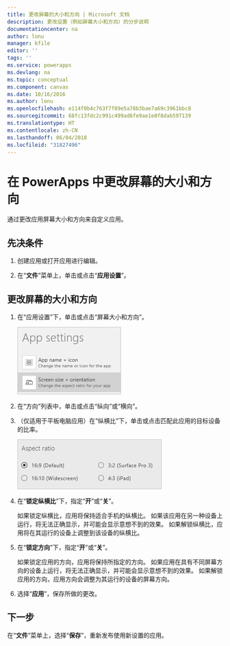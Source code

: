 ```yaml
---
title: 更改屏幕的大小和方向 | Microsoft 文档
description: 更改设置（例如屏幕大小和方向）的分步说明
documentationcenter: na
author: lonu
manager: kfile
editor: ''
tags: ''
ms.service: powerapps
ms.devlang: na
ms.topic: conceptual
ms.component: canvas
ms.date: 10/16/2016
ms.author: lonu
ms.openlocfilehash: e114f0b4c763f7f89e5a78b3bae7a69c3961bbc8
ms.sourcegitcommit: 68fc13fdc2c991c499ad6fe9ae1e0f8dab597139
ms.translationtype: HT
ms.contentlocale: zh-CN
ms.lasthandoff: 06/04/2018
ms.locfileid: "31827496"
---
```

# <a name="change-screen-size-and-orientation-in-powerapps"></a>在 PowerApps 中更改屏幕的大小和方向
通过更改应用屏幕大小和方向来自定义应用。

## <a name="prerequisites"></a>先决条件
1. 创建应用或打开应用进行编辑。

2. 在“**文件**”菜单上，单击或点击“**应用设置**”。

## <a name="change-screen-size-and-orientation"></a>更改屏幕的大小和方向
1. 在“应用设置”下，单击或点击“屏幕大小和方向”。

    ![更改应用屏幕大小和方向的选项](./media/set-aspect-ratio-portrait-landscape/size-orientation.png)

2. 在“方向”列表中，单击或点击“纵向”或“横向”。

3. （仅适用于平板电脑应用）在“纵横比”下，单击或点击匹配此应用的目标设备的比率。

    ![更改平板电脑应用的纵横比](./media/set-aspect-ratio-portrait-landscape/aspect-tablet.png)

4. 在“**锁定纵横比**”下，指定“**开**”或“**关**”。

    如果锁定纵横比，应用将保持适合手机的纵横比。 如果该应用在另一种设备上运行，将无法正确显示，并可能会显示意想不到的效果。 如果解锁纵横比，应用将在其运行的设备上调整到该设备的纵横比。

5. 在“**锁定方向**”下，指定“**开**”或“**关**”。

    如果锁定应用的方向，应用将保持所指定的方向。 如果应用在具有不同屏幕方向的设备上运行，将无法正确显示，并可能会显示意想不到的效果。 如果解锁应用的方向，应用方向会调整为其运行的设备的屏幕方向。

6. 选择“**应用**”，保存所做的更改。

## <a name="next-step"></a>下一步
在“**文件**”菜单上，选择“**保存**”，重新发布使用新设置的应用。
